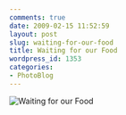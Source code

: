 ```yaml
---
comments: true
date: 2009-02-15 11:52:59
layout: post
slug: waiting-for-our-food
title: Waiting for our Food
wordpress_id: 1353
categories:
- PhotoBlog
---
```


![Waiting for our Food](http://ryanfitzer.com/main/wp-content/uploads/2009/02/waiting-for-the-food.jpg)
